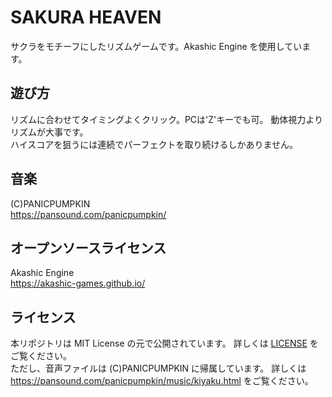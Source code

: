# SAKURA HEAVEN
  サクラをモチーフにしたリズムゲームです。Akashic Engine を使用しています。  

## 遊び方
  リズムに合わせてタイミングよくクリック。PCは'Z'キーでも可。
  動体視力よりリズムが大事です。  
  ハイスコアを狙うには連続でパーフェクトを取り続けるしかありません。

## 音楽
 (C)PANICPUMPKIN  
 https://pansound.com/panicpumpkin/ 

## オープンソースライセンス
 Akashic Engine  
 https://akashic-games.github.io/  
 
## ライセンス
 本リポジトリは MIT License の元で公開されています。 詳しくは [LICENSE](/LICENSE) をご覧ください。  
 ただし、音声ファイルは (C)PANICPUMPKIN に帰属しています。
 詳しくは https://pansound.com/panicpumpkin/music/kiyaku.html をご覧ください。
